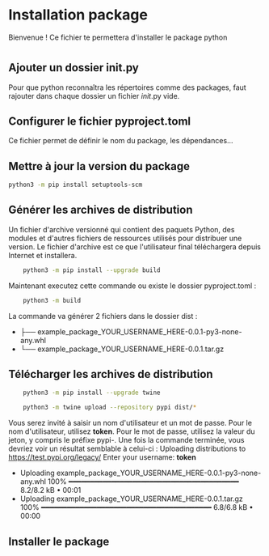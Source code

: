 # Installation package
Bienvenue ! Ce fichier te permettera d'installer le package python
#

## Ajouter un dossier __init__.py 
Pour que python reconnaîtra les répertoires comme des packages, faut rajouter dans chaque dossier un fichier _init_.py vide.

## Configurer le fichier pyproject.toml 
Ce fichier permet de définir le nom du package, les dépendances...

## Mettre à jour la version du package
```bash
python3 -m pip install setuptools-scm
```

## Générer les archives de distribution

Un fichier d'archive versionné qui contient des paquets Python, des modules et d'autres fichiers de ressources utilisés pour distribuer une version. 
Le fichier d'archive est ce que l'utilisateur final téléchargera depuis Internet et installera.
```bash
    python3 -m pip install --upgrade build 
```
Maintenant executez cette commande ou existe le dossier pyproject.toml :  
```bash
    python3 -m build
```
La commande va générer 2 fichiers dans le dossier dist :

* ├── example_package_YOUR_USERNAME_HERE-0.0.1-py3-none-any.whl
* └── example_package_YOUR_USERNAME_HERE-0.0.1.tar.gz

## Télécharger les archives de distribution
```bash
    python3 -m pip install --upgrade twine
```
```bash
    python3 -m twine upload --repository pypi dist/*
```
Vous serez invité à saisir un nom d'utilisateur et un mot de passe. 
Pour le nom d'utilisateur, utilisez __token__. Pour le mot de passe, utilisez la valeur du jeton, y compris le préfixe pypi-.
Une fois la commande terminée, vous devriez voir un résultat semblable à celui-ci :
Uploading distributions to https://test.pypi.org/legacy/
Enter your username: __token__
* Uploading example_package_YOUR_USERNAME_HERE-0.0.1-py3-none-any.whl 
  100% ━━━━━━━━━━━━━━━━━━━━━━━━━━━━━━━━━━━━━━━━ 8.2/8.2 kB • 00:01 
* Uploading example_package_YOUR_USERNAME_HERE-0.0.1.tar.gz
  100% ━━━━━━━━━━━━━━━━━━━━━━━━━━━━━━━━━━━━━━━━ 6.8/6.8 kB • 00:00 

## Installer le package
```bash
  
```